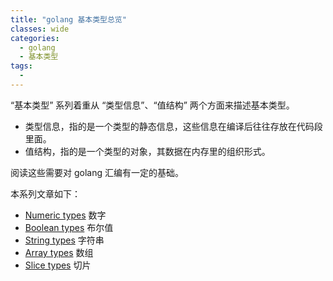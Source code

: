 ```yaml
---
title: "golang 基本类型总览"
classes: wide
categories:
  - golang
  - 基本类型
tags:
  - 
---
```


“基本类型” 系列着重从 “类型信息”、“值结构” 两个方面来描述基本类型。

- 类型信息，指的是一个类型的静态信息，这些信息在编译后往往存放在代码段里面。
- 值结构，指的是一个类型的对象，其数据在内存里的组织形式。

阅读这些需要对 golang 汇编有一定的基础。

本系列文章如下：

- [Numeric types](/golang/基本类型/golang-基本类型之-Numeric-types/) 数字
- [Boolean types](/golang/基本类型/golang-基本类型之-Boolean-types/) 布尔值
- [String types](/golang/基本类型/golang-基本类型之-String-types/) 字符串
- [Array types](/golang/基本类型/golang-基本类型之-Array-types/) 数组
- [Slice types](/golang/基本类型/golang-基本类型之-Slice-types/) 切片

